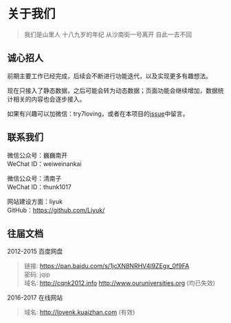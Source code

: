 # 关于我们

> 我们是山里人 十八九岁的年纪 从沙南街一号离开 自此一去不回


## 诚心招人

前期主要工作已经完成，后续会不断进行功能迭代，以及实现更多有趣想法。  

现在只接入了静态数据，之后可能会转为动态数据；页面功能会继续增加，数据统计相关的内容也会逐步接入。    

如果有兴趣可以加微信：try7loving，或者在本项目的[issue](https://github.com/weNKers/OurBook/issues)中留言。


## 联系我们

微信公众号：巍巍南开  
WeChat ID：weiweinankai  

微信公众号：清南子  
WeChat ID：thunk1017  

网站建设方面：liyuk  
GitHub：<https://github.com/Liyuk/>


## 往届文档

2012-2015 百度网盘
> 链接: <https://pan.baidu.com/s/1jcXN8NRHV4l9ZEgx_0f9FA>   
> 密码: jqip  
> 域名: http://cqnk2012.info http://www.ouruniversities.org (均已失效)

2016-2017 在线网站
> 域名: <http://lovenk.kuaizhan.com> (有效)